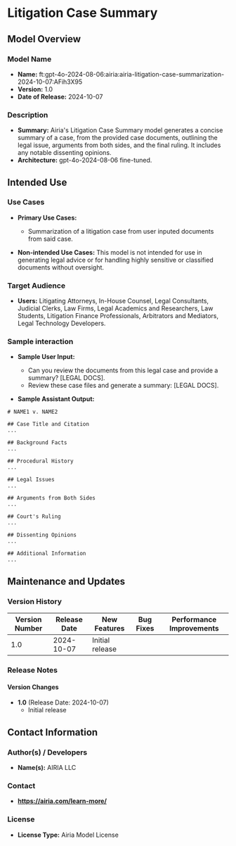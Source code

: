 # Litigation Case Summary
## Model Overview

### Model Name
- **Name:** ft:gpt-4o-2024-08-06:airia:airia-litigation-case-summarization-2024-10-07:AFih3X95
- **Version:** 1.0
- **Date of Release:** 2024-10-07

### Description
- **Summary:** Airia's Litigation Case Summary model generates a concise summary of a case, from the provided case documents, outlining the legal issue, arguments from both sides, and the final ruling. It includes any notable dissenting opinions.
- **Architecture:** gpt-4o-2024-08-06 fine-tuned.

## Intended Use

### Use Cases
- **Primary Use Cases:**
  - Summarization of a litigation case from user inputed documents from said case.

- **Non-intended Use Cases:** This model is not intended for use in generating legal advice or for handling highly sensitive or classified documents without oversight.

### Target Audience
- **Users:** Litigating Attorneys, In-House Counsel, Legal Consultants, Judicial Clerks, Law Firms, Legal Academics and Researchers, Law Students, Litigation Finance Professionals, Arbitrators and Mediators, Legal Technology Developers.

### Sample interaction
- **Sample User Input:**
  - Can you review the documents from this legal case and provide a summary? [LEGAL DOCS].
  - Review these case files and generate a summary: [LEGAL DOCS].

- **Sample Assistant Output:**

```
# NAME1 v. NAME2

## Case Title and Citation
...

## Background Facts
...

## Procedural History
...

## Legal Issues
...

## Arguments from Both Sides
...

## Court's Ruling
...

## Dissenting Opinions
...

## Additional Information
...

```

## Maintenance and Updates

### Version History
| Version Number | Release Date | New Features                  | Bug Fixes                   | Performance Improvements     |
|----------------|--------------|-------------------------------|-----------------------------|------------------------------|
| 1.0            | 2024-10-07   | Initial release               |    |  |



### Release Notes
#### Version Changes
- **1.0** (Release Date: 2024-10-07)
  - Initial release 


## Contact Information

### Author(s) / Developers
- **Name(s):** AIRIA LLC

### Contact
- **https://airia.com/learn-more/** 

### License
- **License Type:** Airia Model License
